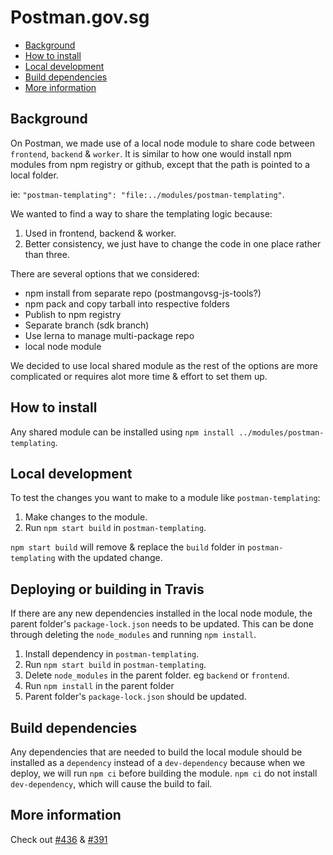 # Postman.gov.sg

- [Background](#background)
- [How to install](#how-to-install)
- [Local development](#local-development)
- [Build dependencies](#build-dependencies)
- [More information](#more-information)

## Background

On Postman, we made use of a local node module to share code between `frontend`, `backend` & `worker`. It is similar to how one would install npm modules from npm registry or github, except that the path is pointed to a local folder.

ie: `"postman-templating": "file:../modules/postman-templating"`.

We wanted to find a way to share the templating logic because:

1. Used in frontend, backend & worker.
2. Better consistency, we just have to change the code in one place rather than three.

There are several options that we considered:

- npm install from separate repo (postmangovsg-js-tools?)
- npm pack and copy tarball into respective folders
- Publish to npm registry
- Separate branch (sdk branch)
- Use lerna to manage multi-package repo
- local node module

We decided to use local shared module as the rest of the options are more complicated or requires alot more time & effort to set them up.

## How to install

Any shared module can be installed using `npm install ../modules/postman-templating`.

## Local development

To test the changes you want to make to a module like `postman-templating`:

1. Make changes to the module.
2. Run `npm start build` in `postman-templating`.

`npm start build` will remove & replace the `build` folder in `postman-templating` with the updated change.

## Deploying or building in Travis

If there are any new dependencies installed in the local node module, the parent folder's `package-lock.json` needs to be updated. This can be done through deleting the `node_modules` and running `npm install`.

1. Install dependency in `postman-templating`.
2. Run `npm start build` in `postman-templating`.
3. Delete `node_modules` in the parent folder. eg `backend` or `frontend`.
4. Run `npm install` in the parent folder
5. Parent folder's `package-lock.json` should be updated.

## Build dependencies

Any dependencies that are needed to build the local module should be installed as a `dependency` instead of a `dev-dependency` because when we deploy, we will run `npm ci` before building the module. `npm ci` do not install `dev-dependency`, which will cause the build to fail.

## More information

Check out [#436](https://github.com/opengovsg/postmangovsg/pull/436) & [#391](https://github.com/opengovsg/postmangovsg/pull/391)
